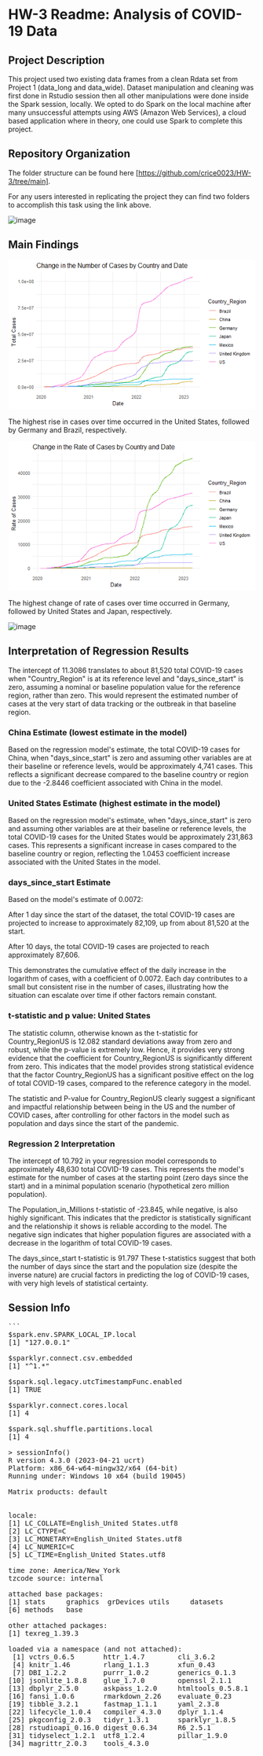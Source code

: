 # HW-3 Readme: Analysis of COVID-19 Data

## Project Description

This project used two existing data frames from a clean Rdata set from Project 1 (data_long and data_wide). Dataset manipulation and 
cleaning was first done in Rstudio session then all other manipulations were done inside the Spark session, locally. We opted to do Spark on the local machine
after many unsuccessful attempts using AWS (Amazon Web Services), a cloud based application where in theory, one could use Spark to complete this project. 

##  Repository Organization
The folder structure can be found here [https://github.com/crice0023/HW-3/tree/main].

For any users interested in replicating the project they can find two folders to accomplish this task using the link above. 

![image](https://github.com/crice0023/HW-3/assets/161267590/f4bc6a92-9f04-4f7c-83d9-3a1dfd7fb3f0)

## Main Findings
![image](https://github.com/crice0023/HW-3/blob/main/Rplot.png)

The highest rise in cases over time occurred in the United States, followed by Germany and Brazil, respectively.

![image](https://github.com/crice0023/HW-3/blob/main/Rplot01.png)

The highest change of rate of cases over time occurred in Germany, followed by United States and Japan, respectively.


![image](https://github.com/crice0023/HW-3/tree/main/Rmarkdown)
## Interpretation of Regression Results

The intercept of 11.3086 translates to about 81,520 total COVID-19 cases when "Country_Region" is at its reference level and "days_since_start" is zero, assuming a nominal or baseline population value for the reference region, rather than zero. This would represent the estimated number of cases at the very start of data tracking or the outbreak in that baseline region.

### China Estimate (lowest estimate in the model)
  Based on the regression model's estimate, the total COVID-19 cases for China, when "days_since_start" is zero and assuming other variables are at their baseline or reference levels, would be approximately 4,741 cases. This reflects a significant decrease compared to the baseline country or region due to the -2.8446 coefficient associated with China in the model.

### United States Estimate (highest estimate in the model)
  Based on the regression model's estimate, when "days_since_start" is zero and assuming other variables are at their baseline or reference levels, the total COVID-19 cases for the United States would be approximately 231,863 cases. This represents a significant increase in cases compared to the baseline country or region, reflecting the 1.0453 coefficient increase associated with the United States in the model.

### days_since_start Estimate
  Based on the model's estimate of 0.0072:

After 1 day since the start of the dataset, the total COVID-19 cases are projected to increase to approximately 82,109, up from about 81,520 at the start.

After 10 days, the total COVID-19 cases are projected to reach approximately 87,606.

This demonstrates the cumulative effect of the daily increase in the logarithm of cases, with a coefficient of 0.0072. Each day contributes to a small but consistent rise in the number of cases, illustrating how the situation can escalate over time if other factors remain constant.

### t-statistic and p value: United States

The statistic column, otherwise known as the t-statistic for Country_RegionUS is 12.082 standard deviations away from zero and robust, while the p-value is extremely low. Hence, it provides very strong evidence that the coefficient for Country_RegionUS is significantly different from zero. This indicates that the model provides strong statistical evidence that the factor Country_RegionUS has a significant positive effect on the log of total COVID-19 cases, compared to the reference category in the model.

The statistic and P-value for Country_RegionUS clearly suggest a significant and impactful relationship between being in the US and the number of COVID cases, after controlling for other factors in the model such as population and days since the start of the pandemic.

### Regression 2 Interpretation

The intercept of 10.792 in your regression model corresponds to approximately 48,630 total COVID-19 cases. This represents the model's estimate for the number of cases at the starting point (zero days since the start) and in a minimal population scenario (hypothetical zero million population).

The Population_in_Millions t-statistic of -23.845, while negative, is also highly significant. This indicates that the predictor is statistically significant and the relationship it shows is reliable according to the model. The negative sign indicates that higher population figures are associated with a decrease in the logarithm of total COVID-19 cases.

The days_since_start t-statistic is 91.797 These t-statistics suggest that both the number of days since the start and the population size (despite the inverse nature) are crucial factors in predicting the log of COVID-19 cases, with very high levels of statistical certainty.
## Session Info

<pre>
```
$spark.env.SPARK_LOCAL_IP.local
[1] "127.0.0.1"

$sparklyr.connect.csv.embedded
[1] "^1.*"

$spark.sql.legacy.utcTimestampFunc.enabled
[1] TRUE

$sparklyr.connect.cores.local
[1] 4

$spark.sql.shuffle.partitions.local
[1] 4

> sessionInfo()
R version 4.3.0 (2023-04-21 ucrt)
Platform: x86_64-w64-mingw32/x64 (64-bit)
Running under: Windows 10 x64 (build 19045)

Matrix products: default


locale:
[1] LC_COLLATE=English_United States.utf8 
[2] LC_CTYPE=C                            
[3] LC_MONETARY=English_United States.utf8
[4] LC_NUMERIC=C                          
[5] LC_TIME=English_United States.utf8    

time zone: America/New_York
tzcode source: internal

attached base packages:
[1] stats     graphics  grDevices utils     datasets 
[6] methods   base     

other attached packages:
[1] texreg_1.39.3

loaded via a namespace (and not attached):
 [1] vctrs_0.6.5       httr_1.4.7        cli_3.6.2        
 [4] knitr_1.46        rlang_1.1.3       xfun_0.43        
 [7] DBI_1.2.2         purrr_1.0.2       generics_0.1.3   
[10] jsonlite_1.8.8    glue_1.7.0        openssl_2.1.1    
[13] dbplyr_2.5.0      askpass_1.2.0     htmltools_0.5.8.1
[16] fansi_1.0.6       rmarkdown_2.26    evaluate_0.23    
[19] tibble_3.2.1      fastmap_1.1.1     yaml_2.3.8       
[22] lifecycle_1.0.4   compiler_4.3.0    dplyr_1.1.4      
[25] pkgconfig_2.0.3   tidyr_1.3.1       sparklyr_1.8.5   
[28] rstudioapi_0.16.0 digest_0.6.34     R6_2.5.1         
[31] tidyselect_1.2.1  utf8_1.2.4        pillar_1.9.0     
[34] magrittr_2.0.3    tools_4.3.0

